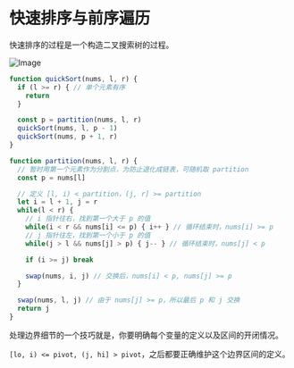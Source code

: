 # 快速排序与前序遍历

快速排序的过程是一个构造二叉搜索树的过程。

![Image](https://mmbiz.qpic.cn/sz_mmbiz_jpg/gibkIz0MVqdGZy8ttAE2M0GxYNH54ibyAfce9pETnTkYCCtVibHibn11pA561CSfSERaN933CWCEjDEwCpeHL0DicsQ/640?wx_fmt=jpeg&wxfrom=5&wx_lazy=1&wx_co=1)



```javascript
function quickSort(nums, l, r) {
  if (l >= r) { // 单个元素有序
    return
  }

  const p = partition(nums, l, r)
  quickSort(nums, l, p - 1)
  quickSort(nums, p + 1, r)
}
```



```javascript
function partition(nums, l, r) {
  // 暂时用第一个元素作为分割点，为防止退化成链表，可随机取 partition
  const p = nums[l]

  // 定义 [l, i) < partition，(j, r] >= partition
  let i = l + 1, j = r
  while(l < r) {
    // i 指针往右，找到第一个大于 p 的值
    while(i < r && nums[i] <= p) { i++ } // 循环结束时，nums[i] >= p
    // j 指针往左，找到第一个小于 p 的值
    while(j > l && nums[j] > p) { j-- } // 循环结束时，nums[j] < p

    if (i >= j) break

    swap(nums, i, j) // 交换后，nums[i] < p, nums[j] >= p
  }

  swap(nums, l, j) // 由于 nums[j] >= p，所以最后 p 和 j 交换
  return j
}
```



处理边界细节的一个技巧就是，你要明确每个变量的定义以及区间的开闭情况。

`[lo, i) <= pivot, (j, hi] > pivot`，之后都要正确维护这个边界区间的定义。